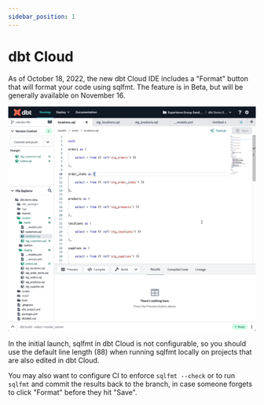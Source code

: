 ```yaml
---
sidebar_position: 1
---
```


# dbt Cloud

As of October 18, 2022, the new dbt Cloud IDE includes a "Format" button that will format your code using sqlfmt. The feature is in Beta, but will be generally available on November 16.

![sqlfmt in dbt Cloud](./assets/sqlfmt_dbt_cloud.gif)

In the initial launch, sqlfmt in dbt Cloud is not configurable, so you should use the default line length (88) when running sqlfmt locally on projects that are also edited in dbt Cloud.

You may also want to configure CI to enforce `sqlfmt --check` or to run `sqlfmt` and commit the results back to the branch, in case someone forgets to click "Format" before they hit "Save".